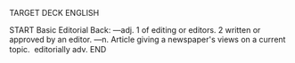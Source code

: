 TARGET DECK
ENGLISH

START
Basic
Editorial
Back: —adj. 1 of editing or editors. 2 written or approved by an editor. —n. Article giving a newspaper's views on a current topic.  editorially adv.
END
